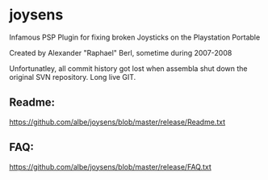 # joysens
Infamous PSP Plugin for fixing broken Joysticks on the Playstation Portable

Created by Alexander "Raphael" Berl, sometime during 2007-2008

Unfortunatley, all commit history got lost when assembla shut down the original SVN repository. Long live GIT.

## Readme:
https://github.com/albe/joysens/blob/master/release/Readme.txt

## FAQ:
https://github.com/albe/joysens/blob/master/release/FAQ.txt

